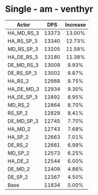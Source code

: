 # Single - am - venthyr
| Actor | DPS | Increase |
|---|:---:|:---:|
|HA_MD_RS_3|13373|13.00%|
|HA_RS_SP_3|13340|12.73%|
|MD_RS_SP_3|13205|11.58%|
|HA_DE_RS_3|13180|11.38%|
|DE_MD_RS_3|13009|9.93%|
|DE_RS_SP_3|13002|9.87%|
|HA_RS_2|12988|9.75%|
|HA_DE_MD_3|12934|9.30%|
|HA_DE_SP_3|12892|8.95%|
|MD_RS_2|12864|8.70%|
|RS_SP_2|12829|8.41%|
|DE_MD_SP_3|12745|7.70%|
|HA_MD_2|12743|7.68%|
|HA_SP_2|12663|7.01%|
|DE_RS_2|12661|6.99%|
|MD_SP_2|12573|6.25%|
|HA_DE_2|12544|6.00%|
|DE_MD_2|12409|4.86%|
|DE_SP_2|12367|4.50%|
|Base|11834|0.00%|
